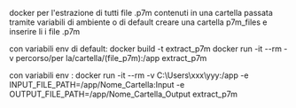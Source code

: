 docker per l'estrazione di tutti file .p7m contenuti in una cartella passata tramite variabili di ambiente o di default creare una cartella p7m_files e inserire li i file .p7m

con variabili env di default:
docker build -t extract_p7m
docker run -it --rm -v percorso/per la/cartella/(file_p7m):/app  extract_p7m  

con variabili env :
docker run -it --rm -v C:\Users\xxx\yyy\:/app -e INPUT_FILE_PATH=/app/Nome_Cartella:Input -e OUTPUT_FILE_PATH=/app/Nome_Cartella_Output extract_p7m
